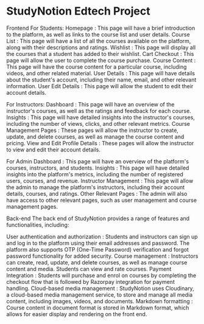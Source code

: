 # StudyNotion Edtech Project
Frontend
For Students:
Homepage : This page will have a brief introduction to the platform, as well as links to the course list and user details.
Course List : This page will have a list of all the courses available on the platform, along with their descriptions and ratings.
Wishlist : This page will display all the courses that a student has added to their wishlist.
Cart Checkout : This page will allow the user to complete the course purchase.
Course Content : This page will have the course content for a particular course, including videos, and other related material.
User Details : This page will have details about the student's account, including their name, email, and other relevant information.
User Edit Details : This page will allow the student to edit their account details.

For Instructors:
Dashboard : This page will have an overview of the instructor's courses, as well as the ratings and feedback for each course.
Insights : This page will have detailed insights into the instructor's courses, including the number of views, clicks, and other relevant metrics.
Course Management Pages : These pages will allow the instructor to create, update, and delete courses, as well as manage the course content and pricing.
View and Edit Profile Details : These pages will allow the instructor to view and edit their account details.

For Admin
Dashboard : This page will have an overview of the platform's courses, instructors, and students.
Insights : This page will have detailed insights into the platform's metrics, including the number of registered users, courses, and revenue.
Instructor Management : This page will allow the admin to manage the platform's instructors, including their account details, courses, and ratings.
Other Relevant Pages : The admin will also have access to other relevant pages, such as user management and course management pages.

Back-end
The back end of StudyNotion provides a range of features and functionalities, including:

User authentication and authorization : Students and instructors can sign up and log in to the platform using their email addresses and password. The platform also supports OTP (One-Time Password) verification and forgot password functionality for added security.
Course management : Instructors can create, read, update, and delete courses, as well as manage course content and media. Students can view and rate courses.
Payment Integration : Students will purchase and enrol on courses by completing the checkout flow that is followed by Razorpay integration for payment handling.
Cloud-based media management : StudyNotion uses Cloudinary, a cloud-based media management service, to store and manage all media content, including images, videos, and documents.
Markdown formatting : Course content in document format is stored in Markdown format, which allows for easier display and rendering on the front end.
